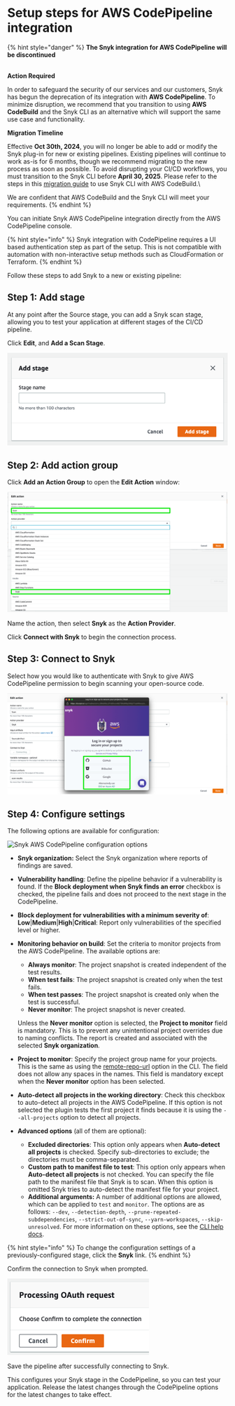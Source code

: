 # Setup steps for AWS CodePipeline integration

{% hint style="danger" %}
**The Snyk integration for AWS CodePipeline will be discontinued**

\
**Action Required**

In order to safeguard the security of our services and our customers, Snyk has begun the deprecation of its integration with **AWS CodePipeline**. To minimize disruption, we recommend that you transition to using **AWS CodeBuild** and the Snyk CLI as an alternative which will support the same use case and functionality.&#x20;



**Migration Timeline**

Effective **Oct 30th, 2024**, you will no longer be able to add or modify the Snyk plug-in for new or existing pipelines. Existing pipelines will continue to work as-is for 6 months, though we recommend migrating to the new process as soon as possible. To avoid disrupting your CI/CD workflows, you must transition to the Snyk CLI before **April 30, 2025**. Please refer to the steps in this [migration guide](https://docs.snyk.io/scm-ide-and-ci-cd-integrations/snyk-ci-cd-integrations/aws-codepipeline-integration-by-adding-a-snyk-scan-stage/migrating-to-aws-codebuild) to use Snyk CLI with AWS CodeBuild.\


We are confident that AWS CodeBuild and the Snyk CLI will meet your requirements.&#x20;
{% endhint %}



You can initiate Snyk AWS CodePipeline integration directly from the AWS CodePipeline console.

{% hint style="info" %}
Snyk integration with CodePipeline requires a UI based authentication step as part of the setup. This is not compatible with automation with non-interactive setup methods such as CloudFormation or Terraform.
{% endhint %}

Follow these steps to add Snyk to a new or existing pipeline:

## Step 1: Add stage

At any point after the Source stage, you can add a Snyk scan stage, allowing you to test your application at different stages of the CI/CD pipeline.

Click **Edit**, and **Add a Scan Stage**.

![Add scan stage](../../../.gitbook/assets/aws-cp-add-stage.png)

## Step 2: Add action group

Click **Add an Action Group** to open the **Edit Action** window:

![Edit action window](../../../.gitbook/assets/aws-cp-edit-action.png)

Name the action, then select **Snyk** as the **Action Provider**.

Click **Connect with Snyk** to begin the connection process.

## Step 3: Connect to Snyk

Select how you would like to authenticate with Snyk to give AWS CodePipeline permission to begin scanning your open-source code.

![Snyk log-in screen](../../../.gitbook/assets/snyk-cp-int-config.png)

## Step 4: Configure settings

The following options are available for configuration:

![Snyk AWS CodePipeline configuration options](../../../.gitbook/assets/Snyk\_AWS\_CodePipeline\_Config\_y\_CodePipeline\_-\_AWS\_Developer\_Tools\_png.png)

* **Snyk organization:** Select the Snyk organization where reports of findings are saved.
* **Vulnerability handling**: Define the pipeline behavior if a vulnerability is found. If the **Block deployment when Snyk finds an error** checkbox is checked, the pipeline fails and does not proceed to the next stage in the CodePipeline.
* **Block deployment for vulnerabilities with a minimum severity of**: **Low**|**Medium**|**High**|**Critical**: Report only vulnerabilities of the specified level or higher.
*   **Monitoring behavior on build**: Set the criteria to monitor projects from the AWS CodePipeline. The available options are:

    * **Always monitor**: The project snapshot is created independent of the test results.
    * **When test fails**: The project snapshot is created only when the test fails.
    * **When test passes**: The project snapshot is created only when the test is successful.
    * **Never monitor**: The project snapshot is never created.

    Unless the **Never monitor** option is selected, the **Project to monitor** field is mandatory. This is to prevent any unintentional project overrides due to naming conflicts. The report is created and associated with the selected **Snyk organization**.
* **Project to monitor**: Specify the project group name for your projects. This is the same as using the [remote-repo-url](https://support.snyk.io/hc/en-us/articles/360000910677-Snyk-CLI-monitored-projects-are-created-with-IDs-in-the-project-name) option in the CLI. The field does not allow any spaces in the names. This field is mandatory except when the **Never monitor** option has been selected.
* **Auto-detect all projects in the working directory**: Check this checkbox to auto-detect all projects in the AWS CodePipeline. If this option is not selected the plugin tests the first project it finds because it is using the `--all-projects` option to detect all projects.
* **Advanced options** (all of them are optional):
  * **Excluded directories**: This option only appears when **Auto-detect all projects** is checked. Specify sub-directories to exclude; the directories must be comma-separated.
  * **Custom path to manifest file to test**: This option only appears when **Auto-detect all projects** is not checked. You can specify the file path to the manifest file that Snyk is to scan. When this option is omitted Snyk tries to auto-detect the manifest file for your project.
  * **Additional arguments:** A number of additional options are allowed, which can be applied to `test` and `monitor`. The options are as follows: `--dev`, `--detection-depth`, `--prune-repeated-subdependencies`, `--strict-out-of-sync`, `--yarn-workspaces`, `--skip-unresolved`. For more information on these options, see the [CLI help docs](../../../snyk-cli/commands/).

{% hint style="info" %}
To change the configuration settings of a previously-configured stage, click the **Snyk** link.
{% endhint %}

Confirm the connection to Snyk when prompted.

![Confirm connection with OAuth](../../../.gitbook/assets/aws-cp-confirm-oauth.png)

Save the pipeline after successfully connecting to Snyk.

This configures your Snyk stage in the CodePipeline, so you can test your application. Release the latest changes through the CodePipeline options for the latest changes to take effect.
